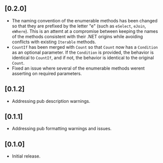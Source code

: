 ## [0.2.0]

* The naming convention of the enumerable methods has been changed so that they are prefixed by the letter "e" (such as `eSelect`, `eJoin`, `eWhere`). This is an attemt at a compromise between keeping the names of the methods consistent with their .NET origins while avoiding conflicts with existing `Iterable` methods.
* `CountIf` has been merged with `Count` so that `Count` now has a `Condition` as an optional parameter. If the `Condition` is provided, the behavior is identical to `CountIf`, and if not, the behavior is identical to the original `Count`.
* Fixed an issue where several of the enumerable methods werent asserting on required parameters.

## [0.1.2]

* Addressing pub description warnings.

## [0.1.1]

* Addressing pub formatting warnings and issues.

## [0.1.0]

* Initial release.